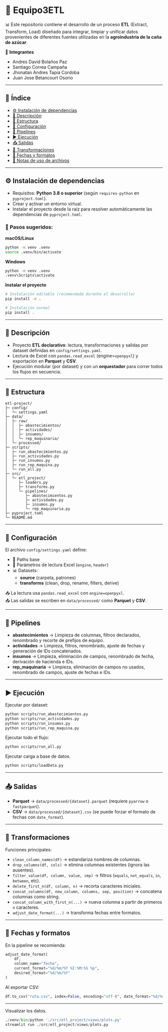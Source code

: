 # 🌱 Equipo3ETL

📊 Este repositorio contiene el desarrollo de un proceso **ETL** (Extract, Transform, Load) diseñado para integrar, limpiar y unificar datos provenientes de diferentes fuentes utilizadas en la **agroindustria de la caña de azúcar**.

👥 **Integrantes**  
- Andres David Bolaños Paz  
- Santiago Correa Campaña  
- Jhonatan Andres Tapia Cordoba  
- Juan Jose Betancourt Osorio  

---

## 📑 Índice

- [⚙️ Instalación de dependencias](#️-instalación-de-dependencias)
- [📘 Descripción](#-descripción)
- [📂 Estructura](#-estructura)
- [🔧 Configuración](#-configuración)
- [🚀 Pipelines](#-pipelines)
- [▶️ Ejecución](#️-ejecución)
- [📤 Salidas](#-salidas)
- [🧩 Transformaciones](#-transformaciones)
- [📅 Fechas y formatos](#-fechas-y-formatos)
- [📎 Notas de uso de archivos](#-notas-de-uso-de-archivos)

---

## ⚙️ Instalación de dependencias

- Requisitos: **Python 3.8 o superior** (según `requires-python` en `pyproject.toml`).  
- Crear y activar un entorno virtual.  
- Instalar el proyecto desde la raíz para resolver automáticamente las dependencias de `pyproject.toml`.  

### 🔹 Pasos sugeridos:

**macOS/Linux**
```bash
python -m venv .venv
source .venv/bin/activate
```

**Windows**
```bash
python -m venv .venv
.venv\Scripts\activate
```

**Instalar el proyecto**
```bash
# Instalación editable (recomendada durante el desarrollo)
pip install -e .

# Instalación normal
pip install .
```

---

## 📘 Descripción

- Proyecto **ETL declarativo**: lectura, transformaciones y salidas por dataset definidas en `config/settings.yaml`.  
- Lectura de Excel con `pandas.read_excel` (engine=`openpyxl`) y exportación en **Parquet** y **CSV**.  
- Ejecución modular (por dataset) y con un **orquestador** para correr todos los flujos en secuencia.  

---

## 📂 Estructura

```text
etl-project/
├─ config/
│  └─ settings.yaml
├─ data/
│  ├─ raw/
│  │  ├─ abastecimientos/
│  │  ├─ actividades/
│  │  ├─ insumos/
│  │  └─ rep_maquinaria/
│  └─ processed/
├─ scripts/
│  ├─ run_abastecimientos.py
│  ├─ run_actividades.py
│  ├─ run_insumos.py
│  ├─ run_rep_maquina.py
│  └─ run_all.py
├─ src/
│  └─ etl_project/
│     ├─ loaders.py
│     ├─ transforms.py
│     └─ pipelines/
│        ├─ abastecimientos.py
│        ├─ actividades.py
│        ├─ insumos.py
│        └─ rep_maquinaria.py
├─ pyproject.toml
└─ README.md
```

---

## 🔧 Configuración

El archivo `config/settings.yaml` define:

- 📂 Paths base  
- 📑 Parámetros de lectura Excel (`engine`, `header`)  
- 📊 Datasets:  
  - **source** (carpeta, patrones)  
  - **transforms** (clean, drop, rename, filters, derive)  

📥 La lectura usa `pandas.read_excel` con `engine=openpyxl`.  
📤 Las salidas se escriben en `data/processed/` como **Parquet** y **CSV**.  

---

## 🚀 Pipelines

- **abastecimientos** → Limpieza de columnas, filtros declarados, renombrado y recorte de prefijos de equipo.  
- **actividades** → Limpieza, filtros, renombrado, ajuste de fechas y generación de IDs concatenados.  
- **insumos** → Limpieza, eliminación de campos, renombrado de fecha, derivación de hacienda e IDs.  
- **rep_maquinaria** → Limpieza, eliminación de campos no usados, renombrado de campos, ajuste de fechas e IDs.  

---

## ▶️ Ejecución

Ejecutar por dataset:

```bash
python scripts/run_abastecimientos.py
python scripts/run_actividades.py
python scripts/run_insumos.py
python scripts/run_rep_maquina.py
```

Ejecutar todo el flujo:

```bash
python scripts/run_all.py
```

Ejecutar carga a base de datos. 

```bash
python scripts/loadData.py
```
---

## 📤 Salidas

- **Parquet** → `data/processed/{dataset}.parquet` (requiere `pyarrow` o `fastparquet`).  
- **CSV** → `data/processed/{dataset}.csv` (se puede forzar el formato de fechas con `date_format`).  

---

## 🧩 Transformaciones

Funciones principales:

- `clean_column_names(df)` → estandariza nombres de columnas.  
- `drop_columns(df, cols)` → elimina columnas existentes (ignora las ausentes).  
- `filter_value(df, column, value, cmp)` → filtros (`equals`, `not_equals`, `in`, `between`, etc).  
- `delete_first_n(df, column, n)` → recorta caracteres iniciales.  
- `concat_columns(df, new_column, columns, sep, position)` → concatena columnas como string.  
- `concat_column_with_first_n(...)` → nueva columna a partir de primeros `n` caracteres.  
- `adjust_date_format(...)` → transforma fechas entre formatos.  

---

## 📅 Fechas y formatos

En la pipeline se recomienda:

```python
adjust_date_format(
    df,
    column_name="fecha",
    current_format="%d/%m/%Y %I:%M:%S %p",
    desired_format="%d/%m/%Y"
)
```

Al exportar CSV:

```python
df.to_csv("ruta.csv", index=False, encoding="utf-8", date_format="%d/%m/%Y")
```

---

Visualizar los datos. 
```python
./venv/bin/python './src/etl_project/views/plots.py'
streamlit run ./src/etl_project/views/plots.py
```